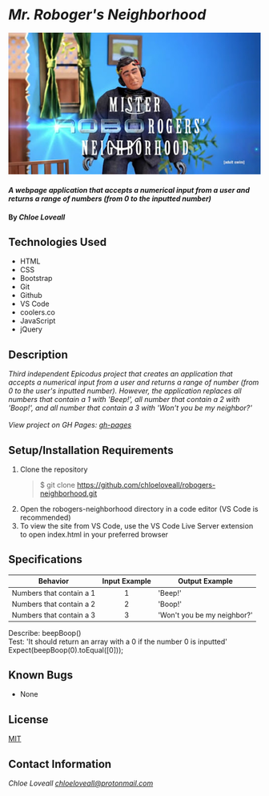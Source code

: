 # _Mr. Roboger's Neighborhood_

![Mr Robo Rogers](img/roborogers.jpg)

#### _A webpage application that accepts a numerical input from a user and returns a range of numbers (from 0 to the inputted number)_

#### By _**Chloe Loveall**_

## Technologies Used

* HTML
* CSS
* Bootstrap
* Git
* Github
* VS Code
* coolers.co
* JavaScript
* jQuery

## Description

_Third independent Epicodus project that creates an application that accepts a numerical input from a user and returns a range of number (from 0 to the user's inputted number). However, the application replaces all numbers that contain a 1 with 'Beep!', all number that contain a 2 with 'Boop!', and all number that contain a 3 with 'Won't you be my neighbor?'_<br><br>
_View project on GH Pages: [gh-pages](https://chloeloveall.github.io/robogers-neighborhood/)_

## Setup/Installation Requirements

1. Clone the repository
    >$ git clone https://github.com/chloeloveall/robogers-neighborhood.git
2. Open the robogers-neighborhood directory in a code editor (VS Code is recommended)
3. To view the site from VS Code, use the VS Code Live Server extension to open index.html in your preferred browser 

## Specifications

| Behavior                  | Input Example | Output Example              |
| ------------------------- | :-----------: | --------------------------- |
| Numbers that contain a 1  | 1             | 'Beep!'                     |
| Numbers that contain a 2  | 2             | 'Boop!'                     |
| Numbers that contain a 3  | 3             | 'Won't you be my neighbor?' |

Describe: beepBoop()<br>
Test: 'It should return an array with a 0 if the number 0 is inputted'<br>
Expect(beepBoop(0).toEqual([0]));


## Known Bugs

* None

## License

[MIT](LICENSE.md)

## Contact Information

_Chloe Loveall <chloeloveall@protonmail.com>_
